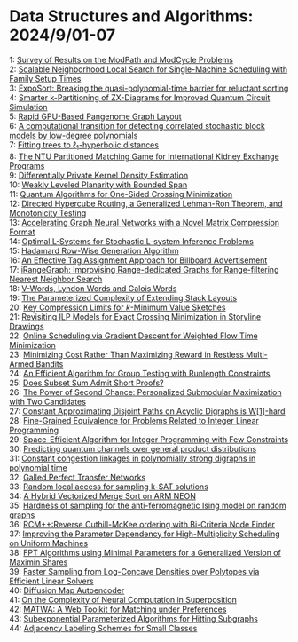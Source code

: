 # Data Structures and Algorithms: 2024/9/01-07  
1: [Survey of Results on the ModPath and ModCycle Problems](https://doi.org/10.48550/arXiv.2409.00770)  
2: [Scalable Neighborhood Local Search for Single-Machine Scheduling with  Family Setup Times](https://doi.org/10.48550/arXiv.2409.00771)  
3: [ExpoSort: Breaking the quasi-polynomial-time barrier for reluctant  sorting](https://doi.org/10.48550/arXiv.2409.00794)  
4: [Smarter k-Partitioning of ZX-Diagrams for Improved Quantum Circuit  Simulation](https://doi.org/10.48550/arXiv.2409.00828)  
5: [Rapid GPU-Based Pangenome Graph Layout](https://doi.org/10.48550/arXiv.2409.00876)  
6: [A computational transition for detecting correlated stochastic block  models by low-degree polynomials](https://doi.org/10.48550/arXiv.2409.00966)  
7: [Fitting trees to $\ell_1$-hyperbolic distances](https://doi.org/10.48550/arXiv.2409.01010)  
8: [The NTU Partitioned Matching Game for International Kidney Exchange  Programs](https://doi.org/10.48550/arXiv.2409.01452)  
9: [Differentially Private Kernel Density Estimation](https://doi.org/10.48550/arXiv.2409.01688)  
10: [Weakly Leveled Planarity with Bounded Span](https://doi.org/10.48550/arXiv.2409.01889)  
11: [Quantum Algorithms for One-Sided Crossing Minimization](https://doi.org/10.48550/arXiv.2409.01942)  
12: [Directed Hypercube Routing, a Generalized Lehman-Ron Theorem, and  Monotonicity Testing](https://doi.org/10.48550/arXiv.2409.02206)  
13: [Accelerating Graph Neural Networks with a Novel Matrix Compression  Format](https://doi.org/10.48550/arXiv.2409.02208)  
14: [Optimal L-Systems for Stochastic L-system Inference Problems](https://doi.org/10.48550/arXiv.2409.02259)  
15: [Hadamard Row-Wise Generation Algorithm](https://doi.org/10.48550/arXiv.2409.02406)  
16: [An Effective Tag Assignment Approach for Billboard Advertisement](https://doi.org/10.48550/arXiv.2409.02455)  
17: [iRangeGraph: Improvising Range-dedicated Graphs for Range-filtering  Nearest Neighbor Search](https://doi.org/10.48550/arXiv.2409.02571)  
18: [V-Words, Lyndon Words and Galois Words](https://doi.org/10.48550/arXiv.2409.02757)  
19: [The Parameterized Complexity of Extending Stack Layouts](https://doi.org/10.48550/arXiv.2409.02833)  
20: [Key Compression Limits for $k$-Minimum Value Sketches](https://doi.org/10.48550/arXiv.2409.02852)  
21: [Revisiting ILP Models for Exact Crossing Minimization in Storyline  Drawings](https://doi.org/10.48550/arXiv.2409.02858)  
22: [Online Scheduling via Gradient Descent for Weighted Flow Time  Minimization](https://doi.org/10.48550/arXiv.2409.03020)  
23: [Minimizing Cost Rather Than Maximizing Reward in Restless Multi-Armed  Bandits](https://doi.org/10.48550/arXiv.2409.03071)  
24: [An Efficient Algorithm for Group Testing with Runlength Constraints](https://doi.org/10.48550/arXiv.2409.03491)  
25: [Does Subset Sum Admit Short Proofs?](https://doi.org/10.48550/arXiv.2409.03526)  
26: [The Power of Second Chance: Personalized Submodular Maximization with  Two Candidates](https://doi.org/10.48550/arXiv.2409.03545)  
27: [Constant Approximating Disjoint Paths on Acyclic Digraphs is W[1]-hard](https://doi.org/10.48550/arXiv.2409.03596)  
28: [Fine-Grained Equivalence for Problems Related to Integer Linear  Programming](https://doi.org/10.48550/arXiv.2409.03675)  
29: [Space-Efficient Algorithm for Integer Programming with Few Constraints](https://doi.org/10.48550/arXiv.2409.03681)  
30: [Predicting quantum channels over general product distributions](https://doi.org/10.48550/arXiv.2409.03684)  
31: [Constant congestion linkages in polynomially strong digraphs in  polynomial time](https://doi.org/10.48550/arXiv.2409.03873)  
32: [Galled Perfect Transfer Networks](https://doi.org/10.48550/arXiv.2409.03935)  
33: [Random local access for sampling k-SAT solutions](https://doi.org/10.48550/arXiv.2409.03951)  
34: [A Hybrid Vectorized Merge Sort on ARM NEON](https://doi.org/10.48550/arXiv.2409.03970)  
35: [Hardness of sampling for the anti-ferromagnetic Ising model on random  graphs](https://doi.org/10.48550/arXiv.2409.03974)  
36: [RCM++:Reverse Cuthill-McKee ordering with Bi-Criteria Node Finder](https://doi.org/10.48550/arXiv.2409.04171)  
37: [Improving the Parameter Dependency for High-Multiplicity Scheduling on  Uniform Machines](https://doi.org/10.48550/arXiv.2409.04212)  
38: [FPT Algorithms using Minimal Parameters for a Generalized Version of  Maximin Shares](https://doi.org/10.48550/arXiv.2409.04225)  
39: [Faster Sampling from Log-Concave Densities over Polytopes via Efficient  Linear Solvers](https://doi.org/10.48550/arXiv.2409.04320)  
40: [Diffusion Map Autoencoder](https://doi.org/10.48550/arXiv.2409.05901)  
41: [On the Complexity of Neural Computation in Superposition](https://doi.org/10.48550/arXiv.2409.15318)  
42: [MATWA: A Web Toolkit for Matching under Preferences](https://doi.org/10.48550/arXiv.2409.04402)  
43: [Subexponential Parameterized Algorithms for Hitting Subgraphs](https://doi.org/10.48550/arXiv.2409.04786)  
44: [Adjacency Labeling Schemes for Small Classes](https://doi.org/10.48550/arXiv.2409.04821)  